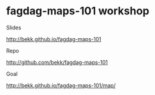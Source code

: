 # fagdag-maps-101 workshop

Slides

http://bekk.github.io/fagdag-maps-101

Repo

http://github.com/bekk/fagdag-maps-101

Goal

http://bekk.github.io/fagdag-maps-101/map/
